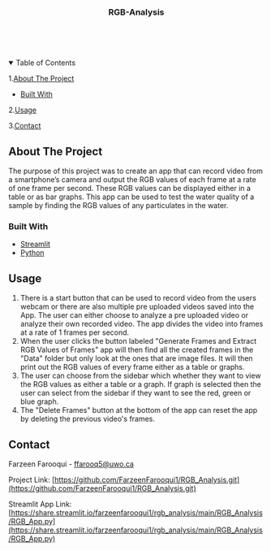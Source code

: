 <!-- PROJECT LOGO -->


  <h3 align="center">RGB-Analysis</h3>

  <p align="center">
    <br />
    <br />
    <br />
  
  </p>
</p>



<!-- TABLE OF CONTENTS -->
<details open="open">
  <summary>Table of Contents</summary>
  
1.<a href="#about-the-project">About The Project</a>
   <ul>
     <li><a href="#built-with">Built With</a></li>
   </ul>
   
2.<a href="#usage">Usage</a>
    
3.<a href="#contact">Contact</a>
    </li>
  </ol>
</details>



<!-- ABOUT THE PROJECT -->
## About The Project
The purpose of this project was to create an app that can record video from a smartphone’s camera and output the RGB values of each frame at a rate of one frame per second. These RGB values can be displayed either in a table or as bar graphs. This app can be used to test the water quality of a sample by finding the RGB values of any particulates in the water.

### Built With

* [Streamlit](https://streamlit.io)
* [Python](https://www.python.org/downloads/)





<!-- USAGE EXAMPLES -->
## Usage

1. There is a start button that can be used to record video from the users webcam or there are also multiple pre uploaded videos saved into the App. The user can either choose to analyze a pre uploaded video or analyze their own recorded video. The app divides the video into frames at a rate of 1 frames per second.
2. When the user clicks the button labeled "Generate Frames and Extract RGB Values of Frames" app will then find all the created frames in the "Data" folder but only look at the ones that are image files. It will then print out the RGB values of every frame either as a table or graphs.
3. The user can choose from the sidebar which whether they want to view the RGB values as either a table or a graph. If graph is selected then the user can select from the sidebar if they want to see the red, green or blue graph.
4. The "Delete Frames" button at the bottom of the app can reset the app by deleting the previous video's frames.


<!-- CONTACT -->
## Contact

Farzeen Farooqui - ffarooq5@uwo.ca

Project Link: [https://github.com/FarzeenFarooqui1/RGB_Analysis.git](https://github.com/FarzeenFarooqui1/RGB_Analysis.git)

Streamlit App Link: [https://share.streamlit.io/farzeenfarooqui1/rgb_analysis/main/RGB_Analysis/RGB_App.py](https://share.streamlit.io/farzeenfarooqui1/rgb_analysis/main/RGB_Analysis/RGB_App.py)






